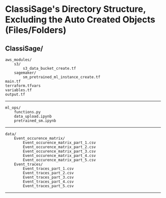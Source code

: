 # ClassiSage's Directory Structure, Excluding the Auto Created Objects (Files/Folders)

ClassiSage/
---------------------------------------------------------------------------------------
    aws_modules/
        s3/
            s3_data_bucket_create.tf
        sagemaker/
            sm_pretrained_ml_instance_create.tf
    main.tf 
    terraform.tfvars
    variables.tf 
    output.tf
---------------------------------------------------------------------------------------
    ml_ops/
        functions.py
        data_upload.ipynb
        pretrained_sm.ipynb
---------------------------------------------------------------------------------------
    data/
        Event_occurence_matrix/
            Event_occurence_matrix_part_1.csv
            Event_occurence_matrix_part_2.csv
            Event_occurence_matrix_part_3.csv
            Event_occurence_matrix_part_4.csv
            Event_occurence_matrix_part_5.csv
        Event_traces/
            Event_traces_part_1.csv
            Event_traces_part_2.csv
            Event_traces_part_3.csv
            Event_traces_part_4.csv
            Event_traces_part_5.csv
---------------------------------------------------------------------------------------


